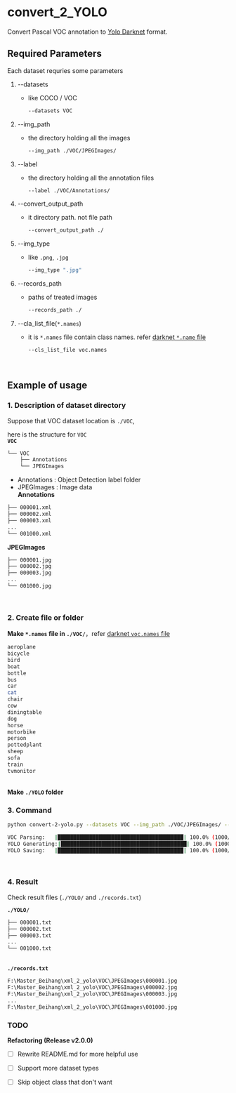 # convert_2_YOLO

Convert Pascal VOC annotation to [Yolo Darknet](https://pjreddie.com/darknet/yolo/) format.
​    

## Required Parameters

Each dataset requries some parameters

1. --datasets

   - like COCO / VOC

     ```bash
     --datasets VOC
     ```

2. --img_path

   - the directory holding all the images

     ```bash
     --img_path ./VOC/JPEGImages/
     ```

3. --label

   - the directory holding all the annotation files

     ```bash
     --label ./VOC/Annotations/
     ```

4. --convert_output_path

   - it directory path. not file path

     ```bash
     --convert_output_path ./
     ```

5. --img_type

   - like `.png`, `.jpg`

     ```bash
     --img_type ".jpg"
     ```

6. --records_path

   - paths of treated images

     ```bash
     --records_path ./
     ```

7. --cla_list_file(`*.names`)

   - it is `*.names` file contain class names. refer [darknet `*.name` file](https://github.com/pjreddie/darknet/blob/master/data/voc.names)

     ```bash
     --cls_list_file voc.names
     ```

​    

## Example of usage​    

### 1. Description of dataset directory

Suppose that VOC dataset location is `./VOC`,

here is the structure for `VOC`
​    
**`VOC`**

```bash
└── VOC
    ├── Annotations
    └── JPEGImages
```

- Annotations : Object Detection label folder
- JPEGImages : Image data
​    
**Annotations**

```bash
├── 000001.xml
├── 000002.xml
├── 000003.xml
...
└── 001000.xml
```

**JPEGImages**

```bash
├── 000001.jpg
├── 000002.jpg
├── 000003.jpg
...
└── 001000.jpg
```

​
### 2. Create file or folder

**Make `*.names` file in `./VOC/`**，refer [darknet `voc.names` file](https://github.com/pjreddie/darknet/blob/master/data/voc.names)

```bash
aeroplane
bicycle
bird
boat
bottle
bus
car
cat
chair
cow
diningtable
dog
horse
motorbike
person
pottedplant
sheep
sofa
train
tvmonitor
```
​    
**Make `./YOLO` folder**
    

### 3. Command

```bash
python convert-2-yolo.py --datasets VOC --img_path ./VOC/JPEGImages/ --label ./VOC/Annotations/ --convert_output_path ./YOLO/ --img_type ".jpg" --records_path ./ --cls_list_file ./VOC/voc.names

VOC Parsing:   |████████████████████████████████████████| 100.0% (1000/1000) Complete
YOLO Generating:|████████████████████████████████████████| 100.0% (1000/1000)Complete
YOLO Saving:   |████████████████████████████████████████| 100.0% (1000/1000) Complete
```

​    
### 4. Result

Check result files (`./YOLO/` and `./records.txt`)

**`./YOLO/`**

```bash
├── 000001.txt
├── 000002.txt
├── 000003.txt
...
└── 001000.txt
```
​    
**`./records.txt`**

```bash
F:\Master_Beihang\xml_2_yolo\VOC\JPEGImages\000001.jpg
F:\Master_Beihang\xml_2_yolo\VOC\JPEGImages\000002.jpg
F:\Master_Beihang\xml_2_yolo\VOC\JPEGImages\000003.jpg
...
F:\Master_Beihang\xml_2_yolo\VOC\JPEGImages\001000.jpg
```


### TODO

**Refactoring (Release v2.0.0)**
- [ ] Rewrite README.md for more helpful use
- [ ] Support more dataset types
- [ ] Skip object class that don't want

